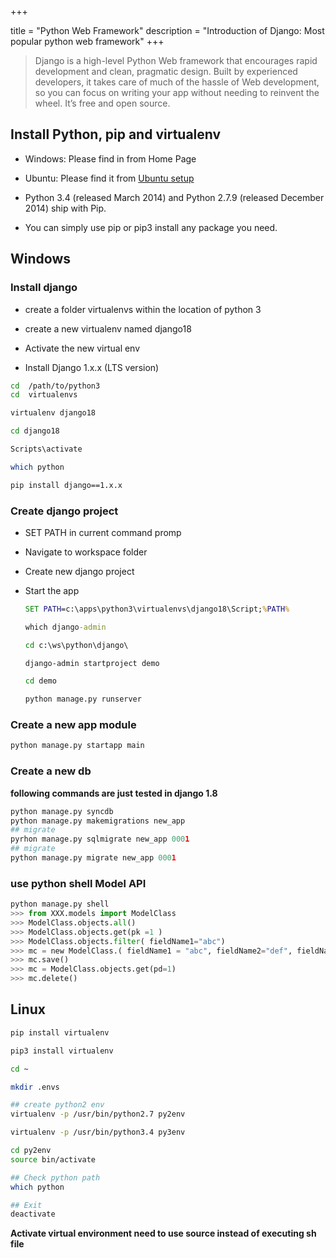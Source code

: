 +++

title = "Python Web Framework"
description = "Introduction of Django: Most popular python web framework"
+++

> Django is a high-level Python Web framework that encourages rapid development and clean, pragmatic design. Built by experienced developers, it takes care of much of the hassle of Web development, so you can focus on writing your app without needing to reinvent the wheel. It’s free and open source. 

## Install Python, pip and virtualenv

* Windows: Please find in from Home Page

* Ubuntu: Please find it from [Ubuntu setup](/os/ubuntu-server-14)

* Python 3.4 (released March 2014) and Python 2.7.9 (released December 2014) ship with Pip.

* You can simply use pip or pip3 install any package you need.




## **Windows**

### Install django

* create a folder virtualenvs within the location of python 3

* create a new virtualenv named django18

* Activate the new virtual env

* Install Django 1.x.x (LTS version) 

```bash
cd  /path/to/python3
cd  virtualenvs

virtualenv django18

cd django18

Scripts\activate

which python

pip install django==1.x.x
```

### Create django project 

* SET PATH in current command promp

* Navigate to workspace folder

* Create new django project

* Start the app

    ```bat
    SET PATH=c:\apps\python3\virtualenvs\django18\Script;%PATH%

    which django-admin

    cd c:\ws\python\django\

    django-admin startproject demo

    cd demo

    python manage.py runserver
    ```

### Create a new app module

```bash
python manage.py startapp main
```

### Create a new db 

__following commands are just tested in django 1.8__

```python
python manage.py syncdb 
python manage.py makemigrations new_app 
## migrate 
pyrhon manage.py sqlmigrate new_app 0001 
## migrate 
python manage.py migrate new_app 0001
```

### use python shell Model API

```python
python manage.py shell
>>> from XXX.models import ModelClass
>>> ModelClass.objects.all()
>>> ModelClass.objects.get(pk =1 )
>>> ModelClass.objects.filter( fieldName1="abc")
>>> mc = new ModelClass.( fieldName1 = "abc", fieldName2="def", fieldName3 = 3 )
>>> mc.save()
>>> mc = ModelClass.objects.get(pd=1)
>>> mc.delete()    
```

## **Linux**

```bash
pip install virtualenv

pip3 install virtualenv

cd ~

mkdir .envs

## create python2 env
virtualenv -p /usr/bin/python2.7 py2env

virtualenv -p /usr/bin/python3.4 py3env

cd py2env 
source bin/activate

## Check python path 
which python

## Exit
deactivate

```

**Activate virtual environment need to use source instead of executing sh file**


